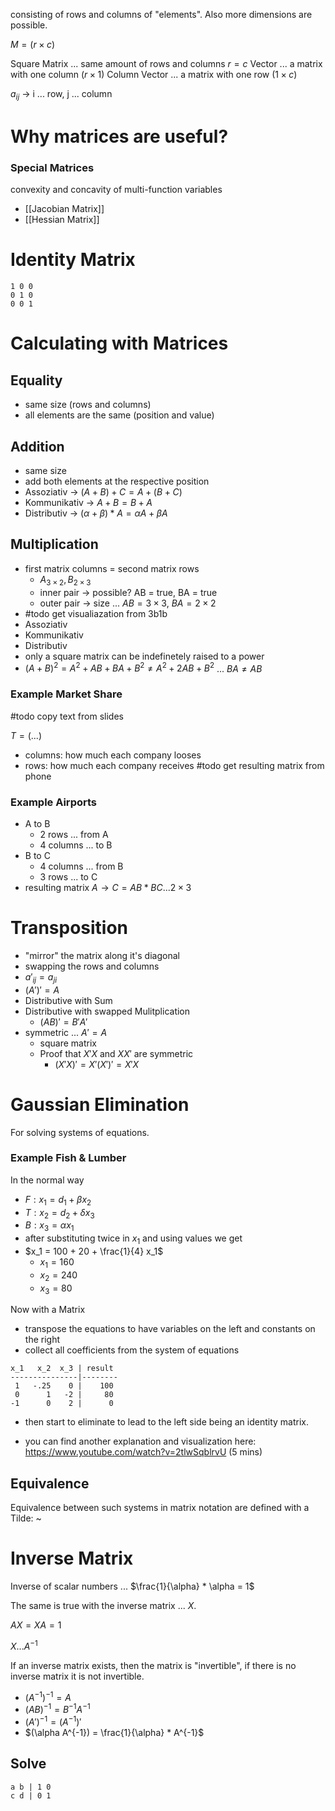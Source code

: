 
consisting of rows and columns of "elements". Also more dimensions are possible.

$M = (r \times c)$

Square Matrix ... same amount of rows and columns $r = c$
Vector ... a matrix with one column $(r \times 1)$
Column Vector ... a matrix with one row $(1 \times c)$

$a_{ij}$ -> i ... row, j ... column
# Why matrices are useful?
### Special Matrices
convexity and concavity of multi-function variables
- [[Jacobian Matrix]]
- [[Hessian Matrix]]
# Identity Matrix
```
1 0 0
0 1 0
0 0 1
```
# Calculating with Matrices
## Equality
- same size (rows and columns)
- all elements are the same (position and value)
## Addition
- same size
- add both elements at the respective position
- Assoziativ -> $(A + B) + C = A + (B + C)$
- Kommunikativ -> $A + B = B + A$
- Distributiv -> $(\alpha + \beta)*A = \alpha A + \beta A$
## Multiplication
- first matrix columns = second matrix rows
	- $A_{3\times2}, B_{2\times3}$ 
	- inner pair -> possible? AB = true, BA = true
	- outer pair -> size ... $AB = 3\times3$, $BA = 2\times2$
- #todo get visualiazation from 3b1b
- Assoziativ
- Kommunikativ
- Distributiv
- only a square matrix can be indefinetely raised to a power
- $(A + B)^2 = A^2 + AB + BA + B^2 \neq A^2 + 2AB + B^2$ ... $BA \neq AB$
### Example Market Share
#todo copy text from slides

$T = (...)$ 
- columns: how much each company looses
- rows: how much each company receives
#todo get resulting matrix from phone
### Example Airports
- A to B
	- 2 rows ... from A
	- 4 columns ... to B
- B to C
	- 4 columns ... from B
	- 3 rows ... to C
- resulting matrix $A \rightarrow C = AB * BC ... 2 \times 3$
# Transposition
- "mirror" the matrix along it's diagonal
- swapping the rows and columns
- $a'_{ij} = a_{ji}$
- $(A')' = A$
- Distributive with Sum
- Distributive with swapped Mulitplication
	- $(AB)' = B'A'$
- symmetric ... $A' = A$
	- square matrix
	- Proof that $X' X$ and $X X'$ are symmetric
		- $(X' X)' = X' (X')' = X' X$
# Gaussian Elimination
For solving systems of equations.
### Example Fish & Lumber
In the normal way
- $F: x_1 = d_1 + \beta x_2$
- $T : x_2 = d_2 + \delta x_3$
- $B : x_3 = \alpha x_1$
- after substituting twice in $x_1$ and using values we get
- $x_1 = 100 + 20 + \frac{1}{4} x_1$
	- $x_1 = 160$
	- $x_2 = 240$
	- $x_3 = 80$

Now with a Matrix
- transpose the equations to have variables on the left and constants on the right
- collect all coefficients from the system of equations
```
x_1   x_2  x_3 | result
---------------|--------
 1   -.25    0 |    100
 0      1   -2 |     80
-1      0    2 |      0
```
- then start to eliminate to lead to the left side being an identity matrix.

- you can find another explanation and visualization here: https://www.youtube.com/watch?v=2tlwSqblrvU (5 mins)
## Equivalence
Equivalence between such systems in matrix notation are defined with a Tilde: ~ 
# Inverse Matrix
Inverse of scalar numbers ... $\frac{1}{\alpha} * \alpha = 1$

The same is true with the inverse matrix ... $X$.

$AX = XA = 1$

$X ... A^{-1}$

If an inverse matrix exists, then the matrix is "invertible", if there is no inverse matrix it is not invertible.

- $(A^{-1})^{-1} = A$
- $(AB)^{-1} = B^{-1} A^{-1}$
- $(A')^{-1} = (A^{-1})'$
- $(\alpha A^{-1}) = \frac{1}{\alpha} * A^{-1}$
## Solve 
```
a b | 1 0
c d | 0 1
```


